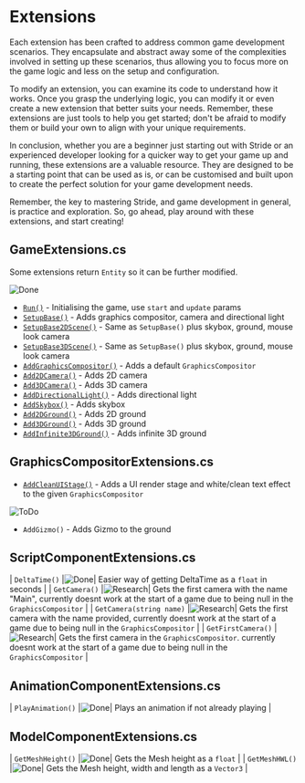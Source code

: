 # Extensions

Each extension has been crafted to address common game development scenarios. They encapsulate and abstract away some of the complexities involved in setting up these scenarios, thus allowing you to focus more on the game logic and less on the setup and configuration.

To modify an extension, you can examine its code to understand how it works. Once you grasp the underlying logic, you can modify it or even create a new extension that better suits your needs. Remember, these extensions are just tools to help you get started; don't be afraid to modify them or build your own to align with your unique requirements.

In conclusion, whether you are a beginner just starting out with Stride or an experienced developer looking for a quicker way to get your game up and running, these extensions are a valuable resource. They are designed to be a starting point that can be used as is, or can be customised and built upon to create the perfect solution for your game development needs.

Remember, the key to mastering Stride, and game development in general, is practice and exploration. So, go ahead, play around with these extensions, and start creating!

## GameExtensions.cs

Some extensions return `Entity` so it can be further modified.

![Done](https://img.shields.io/badge/status-done-green)

- [`Run()`](xref:Stride.CommunityToolkit.Engine.GameExtensions.Run(Stride.Engine.Game,Stride.Games.GameContext,System.Action{Stride.Engine.Scene},System.Action{Stride.Engine.Scene,Stride.Games.GameTime})) - Initialising the game, use `start` and `update` params
- [`SetupBase()`](xref:Stride.CommunityToolkit.Engine.GameExtensions.SetupBase(Stride.Engine.Game)) - Adds graphics compositor, camera and directional light
- [`SetupBase2DScene()`](xref:Stride.CommunityToolkit.Engine.GameExtensions.SetupBase2DScene(Stride.Engine.Game)) - Same as `SetupBase()` plus skybox, ground, mouse look camera
- [`SetupBase3DScene()`](xref:Stride.CommunityToolkit.Engine.GameExtensions.SetupBase3DScene(Stride.Engine.Game)) - Same as `SetupBase()` plus skybox, ground, mouse look camera
- [`AddGraphicsCompositor()`](xref:Stride.CommunityToolkit.Engine.GameExtensions.AddGraphicsCompositor(Stride.Engine.Game)) - Adds a default `GraphicsCompositor`
- [`Add2DCamera()`](xref:Stride.CommunityToolkit.Engine.GameExtensions.Add2DCamera(Stride.Engine.Game,System.String,System.Nullable{Stride.Core.Mathematics.Vector3},System.Nullable{Stride.Core.Mathematics.Vector3})) - Adds 2D camera
- [`Add3DCamera()`](xref:Stride.CommunityToolkit.Engine.GameExtensions.Add3DCamera(Stride.Engine.Game,System.String,System.Nullable{Stride.Core.Mathematics.Vector3},System.Nullable{Stride.Core.Mathematics.Vector3},Stride.Engine.Processors.CameraProjectionMode)) - Adds 3D camera
- [`AddDirectionalLight()`](xref:Stride.CommunityToolkit.Engine.GameExtensions.AddDirectionalLight(Stride.Engine.Game,System.String)) - Adds directional light
- [`AddSkybox()`](xref:Stride.CommunityToolkit.Skyboxes.GameExtensions.AddSkybox(Stride.Engine.Game,System.String)) - Adds skybox
- [`Add2DGround()`](xref:Stride.CommunityToolkit.Engine.GameExtensions.Add2DGround(Stride.Engine.Game,System.String,System.Nullable{Stride.Core.Mathematics.Vector2})) - Adds 2D ground
- [`Add3DGround()`](xref:Stride.CommunityToolkit.Engine.GameExtensions.Add3DGround(Stride.Engine.Game,System.String,System.Nullable{Stride.Core.Mathematics.Vector2},System.Boolean)) - Adds 3D ground
- [`AddInfinite3DGround()`](xref:Stride.CommunityToolkit.Engine.GameExtensions.AddInfinite3DGround(Stride.Engine.Game,System.String,System.Nullable{Stride.Core.Mathematics.Vector2},System.Boolean)) - Adds infinite 3D ground 

## GraphicsCompositorExtensions.cs

- [`AddCleanUIStage()`](xref:Stride.CommunityToolkit.Rendering.Compositing.GraphicsCompositorExtensions.AddCleanUIStage(Stride.Rendering.Compositing.GraphicsCompositor)) - Adds a UI render stage and white/clean text effect to the given `GraphicsCompositor`

![ToDo](https://img.shields.io/badge/status-todo-orange)

- `AddGizmo()` - Adds Gizmo to the ground

## ScriptComponentExtensions.cs

| ```DeltaTime()``` |![Done](https://img.shields.io/badge/status-done-green)| Easier way of getting DeltaTime as a `float` in seconds |
| ```GetCamera()``` |![Research](https://img.shields.io/badge/status-research-blue)| Gets the first camera with the name "Main", currently doesnt work at the start of a game due to being null in the `GraphicsCompositor` |
| ```GetCamera(string name)``` |![Research](https://img.shields.io/badge/status-research-blue)| Gets the first camera with the name provided, currently doesnt work at the start of a game due to being null in the `GraphicsCompositor` |
| ```GetFirstCamera()``` |![Research](https://img.shields.io/badge/status-research-blue)| Gets the first camera in the `GraphicsCompositor`. currently doesnt work at the start of a game due to being null in the `GraphicsCompositor` |

## AnimationComponentExtensions.cs

| ```PlayAnimation()``` |![Done](https://img.shields.io/badge/status-done-green)| Plays an animation if not already playing |

## ModelComponentExtensions.cs

| ```GetMeshHeight()``` |![Done](https://img.shields.io/badge/status-done-green)| Gets the Mesh height as a `float` |
| ```GetMeshHWL()``` |![Done](https://img.shields.io/badge/status-done-green)| Gets the Mesh height, width and length as a `Vector3` |
